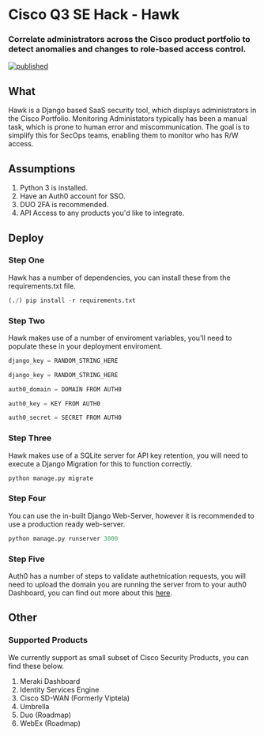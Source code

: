 # Cisco Q3 SE Hack - Hawk
### Correlate administrators across the Cisco product portfolio to detect anomalies and changes to role-based access control.
[![published](https://static.production.devnetcloud.com/codeexchange/assets/images/devnet-published.svg)](https://developer.cisco.com/codeexchange/github/repo/dookah/SE-Hack)
## What
Hawk is a Django based SaaS security tool, which displays administrators in the Cisco Portfolio. Monitoring Administators typically has been a manual task, which is prone to human error and miscommunication. The goal is to simplify this for SecOps teams, enabling them to monitor who has R/W access. 

## Assumptions
1. Python 3 is installed.
2. Have an Auth0 account for SSO. 
3. DUO 2FA is recommended. 
4. API Access to any products you'd like to integrate. 

## Deploy
### Step One
Hawk has a number of dependencies, you can install these from the requirements.txt file.
```Python
(./) pip install -r requirements.txt
```
### Step Two
Hawk makes use of a number of enviroment variables, you'll need to populate these in your deployment enviroment. 
```Python
django_key = RANDOM_STRING_HERE
```
```Python
django_key = RANDOM_STRING_HERE
```
```Python
auth0_domain = DOMAIN FROM AUTH0
```
```Python
auth0_key = KEY FROM AUTH0
```
```Python
auth0_secret = SECRET FROM AUTH0
```
### Step Three
Hawk makes use of a SQLite server for API key retention, you will need to execute a Django Migration for this to function correctly.
```Python
python manage.py migrate
```
### Step Four
You can use the in-built Django Web-Server, however it is recommended to use a production ready web-server.
```Python
python manage.py runserver 3000
```

### Step Five
Auth0 has a number of steps to validate authetnication requests, you will need to upload the domain you are running the server from to your auth0 Dashboard, you can find out more about this [here](https://auth0.com/docs/quickstart/webapp/django/01-login).

## Other
### Supported Products
We currently support as small subset of Cisco Security Products, you can find these below.
1. Meraki Dashboard
2. Identity Services Engine
3. Cisco SD-WAN (Formerly Viptela) 
4. Umbrella
5. Duo (Roadmap)
6. WebEx (Roadmap)
